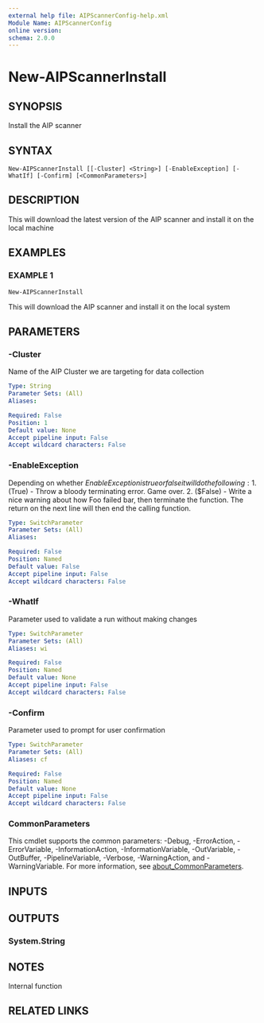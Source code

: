 ```yaml
---
external help file: AIPScannerConfig-help.xml
Module Name: AIPScannerConfig
online version:
schema: 2.0.0
---
```


# New-AIPScannerInstall

## SYNOPSIS
Install the AIP scanner

## SYNTAX

```
New-AIPScannerInstall [[-Cluster] <String>] [-EnableException] [-WhatIf] [-Confirm] [<CommonParameters>]
```

## DESCRIPTION
This will download the latest version of the AIP scanner and install it on the local machine

## EXAMPLES

### EXAMPLE 1
```
New-AIPScannerInstall
```

This will download the AIP scanner and install it on the local system

## PARAMETERS

### -Cluster
Name of the AIP Cluster we are targeting for data collection

```yaml
Type: String
Parameter Sets: (All)
Aliases:

Required: False
Position: 1
Default value: None
Accept pipeline input: False
Accept wildcard characters: False
```

### -EnableException
Depending on whether $EnableException is true or false it will do the following:
    1.
($True) - Throw a bloody terminating error.
Game over.
    2.
($False) - Write a nice warning about how Foo failed bar, then terminate the function.
The return on the next line will then end the calling function.

```yaml
Type: SwitchParameter
Parameter Sets: (All)
Aliases:

Required: False
Position: Named
Default value: False
Accept pipeline input: False
Accept wildcard characters: False
```

### -WhatIf
Parameter used to validate a run without making changes

```yaml
Type: SwitchParameter
Parameter Sets: (All)
Aliases: wi

Required: False
Position: Named
Default value: None
Accept pipeline input: False
Accept wildcard characters: False
```

### -Confirm
Parameter used to prompt for user confirmation

```yaml
Type: SwitchParameter
Parameter Sets: (All)
Aliases: cf

Required: False
Position: Named
Default value: None
Accept pipeline input: False
Accept wildcard characters: False
```

### CommonParameters
This cmdlet supports the common parameters: -Debug, -ErrorAction, -ErrorVariable, -InformationAction, -InformationVariable, -OutVariable, -OutBuffer, -PipelineVariable, -Verbose, -WarningAction, and -WarningVariable. For more information, see [about_CommonParameters](http://go.microsoft.com/fwlink/?LinkID=113216).

## INPUTS

## OUTPUTS

### System.String
## NOTES
Internal function

## RELATED LINKS
